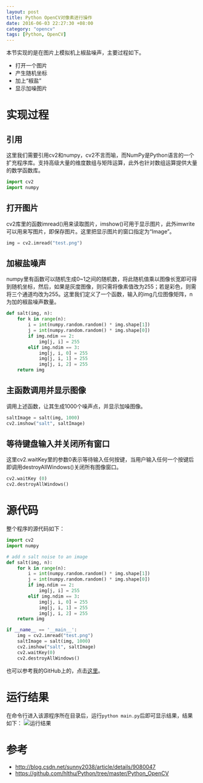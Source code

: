 ```yaml
---
layout: post
title: Python OpenCV对像素进行操作
date: 2016-06-03 22:27:30 +08:00
category: "opencv"
tags: [Python, OpenCV]
---
```


本节实现的是在图片上模拟机上椒盐噪声，主要过程如下。

- 打开一个图片
- 产生随机坐标
- 加上“椒盐”
- 显示加噪图片


# 实现过程

## 引用
这里我们需要引用cv2和numpy，cv2不言而喻，而NumPy是Python语言的一个扩充程序库。支持高级大量的维度数组与矩阵运算，此外也针对数组运算提供大量的数学函数库。

``` python
import cv2  
import numpy
```

## 打开图片
cv2库里的函数imread()用来读取图片，imshow()可用于显示图片，此外imwrite可以用来写图片，即保存图片。这里把显示图片的窗口指定为“Image”。

``` python
img = cv2.imread("test.png")
```

## 加椒盐噪声
numpy里有函数可以随机生成0~1之间的随机数，将此随机值乘以图像长宽即可得到随机坐标，然后，如果是灰度图像，则只需将像素值改为255；若是彩色，则需将三个通道均改为255。这里我们定义了一个函数，输入的img几位图像矩阵，n为加的椒盐噪声数量。

``` python
def salt(img, n):
	for k in range(n):
		i = int(numpy.random.random() * img.shape[1])
		j = int(numpy.random.random() * img.shape[0])
		if img.ndim == 2:
			img[j, i] = 255
		elif img.ndim == 3:
			img[j, i, 0] = 255
			img[j, i, 1] = 255
			img[j, i, 2] = 255
	return img
```


## 主函数调用并显示图像
调用上述函数，让其生成1000个噪声点，并显示加噪图像。

``` python
saltImage = salt(img, 1000)
cv2.imshow("salt", saltImage)
```

## 等待键盘输入并关闭所有窗口
这里cv2.waitKey里的参数0表示等待输入任何按键，当用户输入任何一个按键后即调用destroyAllWindows()关闭所有图像窗口。

``` python
cv2.waitKey (0)  
cv2.destroyAllWindows() 
```

# 源代码
整个程序的源代码如下：

``` python
import cv2
import numpy

# add n salt noise to an image
def salt(img, n):
	for k in range(n):
		i = int(numpy.random.random() * img.shape[1])
		j = int(numpy.random.random() * img.shape[0])
		if img.ndim == 2:
			img[j, i] = 255
		elif img.ndim == 3:
			img[j, i, 0] = 255
			img[j, i, 1] = 255
			img[j, i, 2] = 255
	return img

if __name__ == '__main__':
	img = cv2.imread("test.png")
	saltImage = salt(img, 1000)
	cv2.imshow("salt", saltImage)
	cv2.waitKey(0)
	cv2.destroyAllWindows()
```
也可以参考我的GitHub上的，点击[这里](https://github.com/hlthu/Python/tree/master/Python_OpenCV/Image_Pixels/)。

# 运行结果
在命令行进入该源程序所在目录后，运行`python main.py`后即可显示结果，结果如下：
![运行结果](https://raw.githubusercontent.com/hlthu/Python-OpenCV-Learn/master//Image_Pixels/Screenshot.png)

# 参考
- http://blog.csdn.net/sunny2038/article/details/9080047
- https://github.com/hlthu/Python/tree/master/Python_OpenCV